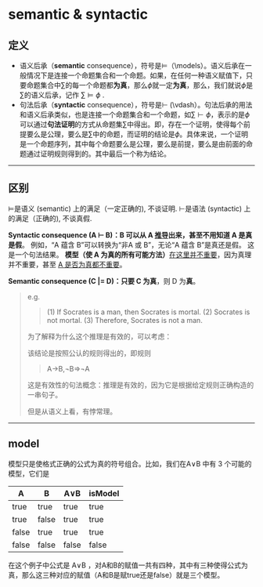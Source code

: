 # semantic & syntactic

## 定义

- 语义后承（**semantic** consequence），符号是$\models$（\models）。语义后承在一般情况下是连接一个命题集合和一个命题。如果，在任何一种语义赋值下，只要命题集合中$\sum$的每一个命题都**为真**，那么$\phi$就一定**为真**，那么，我们就说$\phi$是$\sum$的语义后承，记作 $\sum \models \phi$ .
- 句法后承（**syntactic** consequence），符号是$\vdash$ (\vdash）。句法后承的用法和语义后承类似，也是连接一个命题集合和一个命题，如$\sum \vdash \phi$，表示的是$\phi$可以通过**句法证明**的方式从命题集$\sum$中得出。即，存在一个证明，使得每个前提要么是公理，要么是$\sum$中的命题，而证明的结论是$\phi$。具体来说，一个证明是一个命题序列，其中每个命题要么是公理，要么是前提，要么是由前面的命题通过证明规则得到的。其中最后一个称为结论。

***

## 区别

$\models$是语义 (semantic) 上的满足（一定正确的), 不谈证明. $\vdash$是语法 (syntactic) 上的满足（正确的), 不谈真假.

**Syntactic consequence (A ⊢ B)：**B 可以从 A <u>推导</u>出来，甚至**不用知道 A 是真是假**。 例如，“A 蕴含 B”可以转换为“非A 或 B”，无论“A 蕴含 B”是真还是假。 这是一个句法结果。 **模型（使 A 为真的所有可能方法）**<u>在这里并不重要</u>，因为真理并不重要，甚至 <u>A 是否为真都不重要</u>。

**Semantic consequence (C |= D)：**只要 C 为**真**，则 D 为**真**。

> e.g.
>
> > (1) If Socrates is a man, then Socrates is mortal.
> > (2) Socrates is not mortal.
> > (3) Therefore, Socrates is not a man.
>
> 为了解释为什么这个推理是有效的，可以考虑：
>
> 该结论是按照公认的规则得出的，即规则
>
> > A→B,¬B⇒¬A
>
> 这是有效性的句法概念：推理是有效的，因为它是根据给定规则正确构造的一串句子。
>
> 但是从语义上看，有悖常理。

***

## model

模型只是使格式正确的公式为真的符号组合。比如，我们在A∨B 中有 3 个可能的模型，它们是

| A     | B     | A∨B   | isModel |
| ----- | ----- | ----- | ------- |
| true  | true  | true  | true    |
| true  | false | true  | true    |
| false | true  | true  | true    |
| false | false | false | false   |

在这个例子中公式是 A∨B ，对A和B的赋值一共有四种，其中有三种使得公式为真，那么这三种对应的赋值（A和B是赋true还是false）就是三个模型。